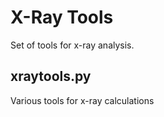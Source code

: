 # X-Ray Tools
Set of tools for x-ray analysis.

## xraytools.py
Various tools for x-ray calculations
